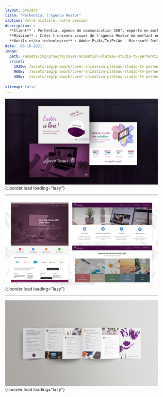 ```yaml
---
layout: project
title: "Perhentia, l'Agence Mextor"
caption: Votre histoire, notre passion
description: >
  **Client** : Perhentia, agence de communication 360°, experte en marketing stratégique et opérationnel, ainsi qu'en organisation d'événements corporate. Développée au sein de Mextor, PME spécialisée en conseil d'ingénierie informatique et marketing dans le secteur IT.<br/><br/>
  **Mission** : Créer l'univers visuel de l'agence Mextor en mettant en avant ses valeurs (proximité, réactivité, agilité, transparence) et ses expertises dans quatre pôles : création graphique, print, digital, et événementiel. Réaliser tous les supports de communication, de la prospection à la mise en ligne du site web, incluant des landing pages, des emailings et des posts LinkedIn, afin de développer son image, sa visibilité et sa notoriété.<br/><br/>
  **Outils et/ou technologies** : Adobe Ps/Ai/In/Pr/Ae - Microsoft Outlook + Office365 - Wordpress - HTML/CSS 
date: '08-10-2021'
image: 
  path: /assets/img/prowork/cover-animation-plateau-studio-tv-perhentia.gif
  srcset: 
    1920w: /assets/img/prowork/cover-animation-plateau-studio-tv-perhentia.gif
    960w:  /assets/img/prowork/cover-animation-plateau-studio-tv-perhentia.gif
    480w:  /assets/img/prowork/cover-animation-plateau-studio-tv-perhentia.gif

sitemap: false
---
```


![Créations des assets et intégrations des emailings via Mailjet](/assets/img/prowork/cover-webdesign-social-media-perhentia.jpg){:.border.lead loading="lazy"}

---

![Création du site web](/assets/img/prowork/cover-website-perhentia.jpg){:.border.lead loading="lazy"}

---

![Création du dépliant accordéon pour prospection](/assets/img/prowork/cover-print-depliant-accordeon-perhentia.jpg){:.border.lead loading="lazy"}